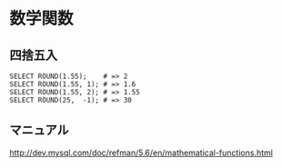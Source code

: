 ﻿# 数学関数

## 四捨五入

```clike
SELECT ROUND(1.55);    # => 2
SELECT ROUND(1.55, 1); # => 1.6
SELECT ROUND(1.55, 2); # => 1.55
SELECT ROUND(25,  -1); # => 30
```

## マニュアル
http://dev.mysql.com/doc/refman/5.6/en/mathematical-functions.html

